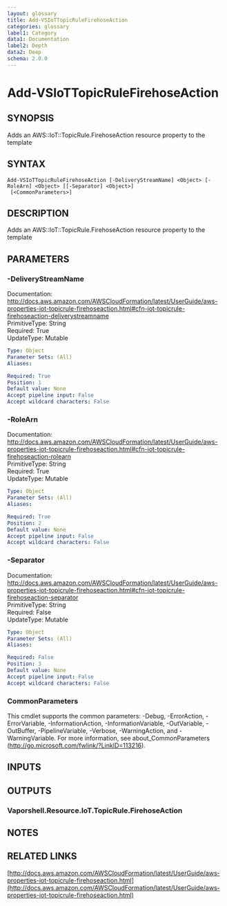 ```yaml
---
layout: glossary
title: Add-VSIoTTopicRuleFirehoseAction
categories: glossary
label1: Category
data1: Documentation
label2: Depth
data2: Deep
schema: 2.0.0
---
```


# Add-VSIoTTopicRuleFirehoseAction

## SYNOPSIS
Adds an AWS::IoT::TopicRule.FirehoseAction resource property to the template

## SYNTAX

```
Add-VSIoTTopicRuleFirehoseAction [-DeliveryStreamName] <Object> [-RoleArn] <Object> [[-Separator] <Object>]
 [<CommonParameters>]
```

## DESCRIPTION
Adds an AWS::IoT::TopicRule.FirehoseAction resource property to the template

## PARAMETERS

### -DeliveryStreamName
Documentation: http://docs.aws.amazon.com/AWSCloudFormation/latest/UserGuide/aws-properties-iot-topicrule-firehoseaction.html#cfn-iot-topicrule-firehoseaction-deliverystreamname    
PrimitiveType: String    
Required: True    
UpdateType: Mutable

```yaml
Type: Object
Parameter Sets: (All)
Aliases:

Required: True
Position: 1
Default value: None
Accept pipeline input: False
Accept wildcard characters: False
```

### -RoleArn
Documentation: http://docs.aws.amazon.com/AWSCloudFormation/latest/UserGuide/aws-properties-iot-topicrule-firehoseaction.html#cfn-iot-topicrule-firehoseaction-rolearn    
PrimitiveType: String    
Required: True    
UpdateType: Mutable

```yaml
Type: Object
Parameter Sets: (All)
Aliases:

Required: True
Position: 2
Default value: None
Accept pipeline input: False
Accept wildcard characters: False
```

### -Separator
Documentation: http://docs.aws.amazon.com/AWSCloudFormation/latest/UserGuide/aws-properties-iot-topicrule-firehoseaction.html#cfn-iot-topicrule-firehoseaction-separator    
PrimitiveType: String    
Required: False    
UpdateType: Mutable

```yaml
Type: Object
Parameter Sets: (All)
Aliases:

Required: False
Position: 3
Default value: None
Accept pipeline input: False
Accept wildcard characters: False
```

### CommonParameters
This cmdlet supports the common parameters: -Debug, -ErrorAction, -ErrorVariable, -InformationAction, -InformationVariable, -OutVariable, -OutBuffer, -PipelineVariable, -Verbose, -WarningAction, and -WarningVariable.
For more information, see about_CommonParameters (http://go.microsoft.com/fwlink/?LinkID=113216).

## INPUTS

## OUTPUTS

### Vaporshell.Resource.IoT.TopicRule.FirehoseAction

## NOTES

## RELATED LINKS

[http://docs.aws.amazon.com/AWSCloudFormation/latest/UserGuide/aws-properties-iot-topicrule-firehoseaction.html](http://docs.aws.amazon.com/AWSCloudFormation/latest/UserGuide/aws-properties-iot-topicrule-firehoseaction.html)

